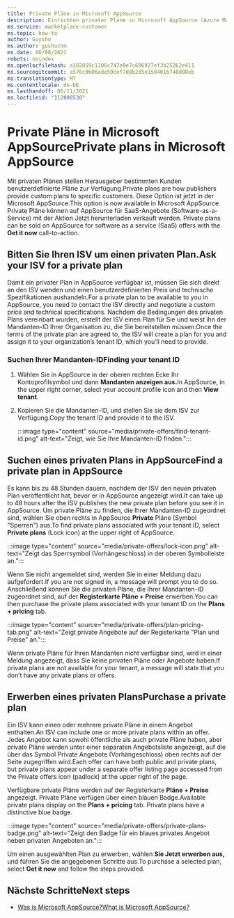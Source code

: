 ```yaml
---
title: Private Pläne in Microsoft AppSource
description: Einrichten privater Pläne in Microsoft AppSource (Azure Marketplace).
ms.service: marketplace-customer
ms.topic: how-to
author: Guyshu
ms.author: gushuchm
ms.date: 06/08/2021
robots: noindex
ms.openlocfilehash: a392859c1106c747e0e7c696927ef3b25262e411
ms.sourcegitcommit: a576c9606ade59cef7d0b2d5e1584016740d08eb
ms.translationtype: MT
ms.contentlocale: de-DE
ms.lasthandoff: 06/11/2021
ms.locfileid: "112008530"
---
```

# <a name="private-plans-in-microsoft-appsource"></a><span data-ttu-id="2afb7-103">Private Pläne in Microsoft AppSource</span><span class="sxs-lookup"><span data-stu-id="2afb7-103">Private plans in Microsoft AppSource</span></span>

<span data-ttu-id="2afb7-104">Mit privaten Plänen stellen Herausgeber bestimmten Kunden benutzerdefinierte Pläne zur Verfügung.</span><span class="sxs-lookup"><span data-stu-id="2afb7-104">Private plans are how publishers provide custom plans to specific customers.</span></span> <span data-ttu-id="2afb7-105">Diese Option ist jetzt in der Microsoft AppSource.</span><span class="sxs-lookup"><span data-stu-id="2afb7-105">This option is now available in Microsoft AppSource.</span></span> <span data-ttu-id="2afb7-106">Private Pläne können auf AppSource für SaaS-Angebote (Software-as-a-Service) mit der Aktion Jetzt herunterladen verkauft werden. </span><span class="sxs-lookup"><span data-stu-id="2afb7-106">Private plans can be sold on AppSource for software as a service (SaaS) offers with the **Get it now** call-to-action.</span></span>

## <a name="ask-your-isv-for-a-private-plan"></a><span data-ttu-id="2afb7-107">Bitten Sie Ihren ISV um einen privaten Plan.</span><span class="sxs-lookup"><span data-stu-id="2afb7-107">Ask your ISV for a private plan</span></span>

<span data-ttu-id="2afb7-108">Damit ein privater Plan in AppSource verfügbar ist, müssen Sie sich direkt an den ISV wenden und einen benutzerdefinierten Preis und technische Spezifikationen aushandeln.</span><span class="sxs-lookup"><span data-stu-id="2afb7-108">For a private plan to be available to you in AppSource, you need to contact the ISV directly and negotiate a custom price and technical specifications.</span></span> <span data-ttu-id="2afb7-109">Nachdem die Bedingungen des privaten Plans vereinbart wurden, erstellt der ISV einen Plan für Sie und weist ihn der Mandanten-ID Ihrer Organisation zu, die Sie bereitstellen müssen.</span><span class="sxs-lookup"><span data-stu-id="2afb7-109">Once the terms of the private plan are agreed to, the ISV will create a plan for you and assign it to your organization’s tenant ID, which you’ll need to provide.</span></span>

### <a name="finding-your-tenant-id"></a><span data-ttu-id="2afb7-110">Suchen Ihrer Mandanten-ID</span><span class="sxs-lookup"><span data-stu-id="2afb7-110">Finding your tenant ID</span></span>

1. <span data-ttu-id="2afb7-111">Wählen Sie in AppSource in der oberen rechten Ecke Ihr Kontoprofilsymbol und dann **Mandanten anzeigen aus.**</span><span class="sxs-lookup"><span data-stu-id="2afb7-111">In AppSource, in the upper right corner, select your account profile icon and then **View tenant**.</span></span>
2. <span data-ttu-id="2afb7-112">Kopieren Sie die Mandanten-ID, und stellen Sie sie dem ISV zur Verfügung.</span><span class="sxs-lookup"><span data-stu-id="2afb7-112">Copy the tenant ID and provide it to the ISV.</span></span>

    :::image type="content" source="media/private-offers/find-tenant-id.png" alt-text="Zeigt, wie Sie Ihre Mandanten-ID finden.":::

## <a name="find-a-private-plan-in-appsource"></a><span data-ttu-id="2afb7-114">Suchen eines privaten Plans in AppSource</span><span class="sxs-lookup"><span data-stu-id="2afb7-114">Find a private plan in AppSource</span></span>

<span data-ttu-id="2afb7-115">Es kann bis zu 48 Stunden dauern, nachdem der ISV den neuen privaten Plan veröffentlicht hat, bevor er in AppSource angezeigt wird.</span><span class="sxs-lookup"><span data-stu-id="2afb7-115">It can take up to 48 hours after the ISV publishes the new private plan before you see it in AppSource.</span></span> <span data-ttu-id="2afb7-116">Um private Pläne zu finden, die Ihrer Mandanten-ID zugeordnet sind, wählen Sie oben rechts in AppSource **Private** Pläne (Symbol "Sperren") aus.</span><span class="sxs-lookup"><span data-stu-id="2afb7-116">To find private plans associated with your tenant ID, select **Private plans** (Lock icon) at the upper right of AppSource.</span></span>

:::image type="content" source="media/private-offers/lock-icon.png" alt-text="Zeigt das Sperrsymbol (Vorhängeschloss) in der oberen Symbolleiste an.":::

<span data-ttu-id="2afb7-118">Wenn Sie nicht angemeldet sind, werden Sie in einer Meldung dazu aufgefordert.</span><span class="sxs-lookup"><span data-stu-id="2afb7-118">If you are not signed in, a message will prompt you to do so.</span></span> <span data-ttu-id="2afb7-119">Anschließend können Sie die privaten Pläne, die Ihrer Mandanten-ID zugeordnet sind, auf der **Registerkarte Pläne + Preise** erwerben.</span><span class="sxs-lookup"><span data-stu-id="2afb7-119">You can then purchase the private plans associated with your tenant ID on the **Plans + pricing** tab.</span></span>

:::image type="content" source="media/private-offers/plan-pricing-tab.png" alt-text="Zeigt private Angebote auf der Registerkarte &quot;Plan und Preise&quot; an.":::

<span data-ttu-id="2afb7-121">Wenn private Pläne für Ihren Mandanten nicht verfügbar sind, wird in einer Meldung angezeigt, dass Sie keine privaten Pläne oder Angebote haben.</span><span class="sxs-lookup"><span data-stu-id="2afb7-121">If private plans are not available for your tenant, a message will state that you don’t have any private plans or offers.</span></span>

## <a name="purchase-a-private-plan"></a><span data-ttu-id="2afb7-122">Erwerben eines privaten Plans</span><span class="sxs-lookup"><span data-stu-id="2afb7-122">Purchase a private plan</span></span>

<span data-ttu-id="2afb7-123">Ein ISV kann einen oder mehrere private Pläne in einem Angebot enthalten.</span><span class="sxs-lookup"><span data-stu-id="2afb7-123">An ISV can include one or more private plans within an offer.</span></span> <span data-ttu-id="2afb7-124">Jedes Angebot kann sowohl öffentliche als auch private Pläne haben, aber private Pläne werden unter einer separaten Angebotsliste angezeigt, auf die über das Symbol Private Angebote (Vorhängeschloss) oben rechts auf der Seite zugegriffen wird.</span><span class="sxs-lookup"><span data-stu-id="2afb7-124">Each offer can have both public and private plans, but private plans appear under a separate offer listing page accessed from the Private offers icon (padlock) at the upper right of the page.</span></span>

<span data-ttu-id="2afb7-125">Verfügbare private Pläne werden auf der Registerkarte **Pläne + Preise** angezeigt. Private Pläne verfügen über einen blauen Badge.</span><span class="sxs-lookup"><span data-stu-id="2afb7-125">Available private plans display on the **Plans + pricing** tab. Private plans have a distinctive blue badge.</span></span>

:::image type="content" source="media/private-offers/private-plans-badge.png" alt-text="Zeigt den Badge für ein blaues privates Angebot neben privaten Angeboten an.":::

<span data-ttu-id="2afb7-127">Um einen ausgewählten Plan zu erwerben, wählen **Sie Jetzt erwerben aus,** und führen Sie die angegebenen Schritte aus.</span><span class="sxs-lookup"><span data-stu-id="2afb7-127">To purchase a selected plan, select **Get it now** and follow the steps provided.</span></span>

## <a name="next-steps"></a><span data-ttu-id="2afb7-128">Nächste Schritte</span><span class="sxs-lookup"><span data-stu-id="2afb7-128">Next steps</span></span>

- [<span data-ttu-id="2afb7-129">Was is Microsoft AppSource?</span><span class="sxs-lookup"><span data-stu-id="2afb7-129">What is Microsoft AppSource?</span></span>](appsource-overview.md)

